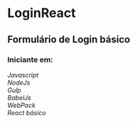 # LoginReact
## Formulário de Login básico
### Iniciante em:
<em>Javascript</em>
<br/>
<em>NodeJs</em>
<br/>
<em>Gulp</em>
<br/>
<em>BabelJs</em>
<br/>
<em>WebPack</em>
<br/>
<em>React básico</em>